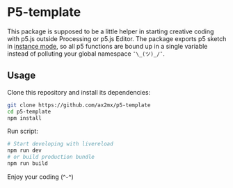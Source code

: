# P5-template

This package is supposed to be a little helper in starting creative coding with p5.js outside Processing or p5.js Editor. The package exports p5 sketch in [instance mode](https://github.com/processing/p5.js/wiki/p5.js-overview#instantiation--namespace), so all p5 functions are bound up in a single variable instead of polluting your global namespace `¯\_(ツ)_/¯`. 


## Usage

Clone this repository and install its dependencies:

```bash
git clone https://github.com/ax2mx/p5-template
cd p5-template
npm install
```

Run script:

```bash
# Start developing with livereload
npm run dev
# or build production bundle
npm run build
```

Enjoy your coding (^-^)